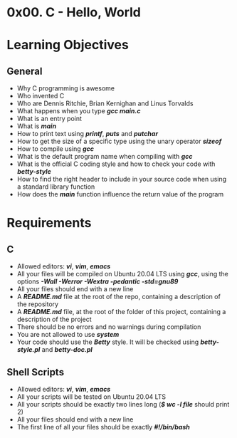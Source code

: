 # 0x00. C - Hello, World
# Learning Objectives

## General
* Why C programming is awesome
* Who invented C
* Who are Dennis Ritchie, Brian Kernighan and Linus Torvalds
* What happens when you type ***gcc main.c***
* What is an entry point
* What is ***main***
* How to print text using ***printf***, ***puts*** and ***putchar***
* How to get the size of a specific type using the unary operator ***sizeof***
* How to compile using ***gcc***
* What is the default program name when compiling with ***gcc***
* What is the official C coding style and how to check your code with ***betty-style***
* How to find the right header to include in your source code when using a standard library function
* How does the ***main*** function influence the return value of the program

# Requirements
## C
* Allowed editors: ***vi***, ***vim***, ***emacs***
* All your files will be compiled on Ubuntu 20.04 LTS using ***gcc***, using the options ***-Wall -Werror -Wextra -pedantic -std=gnu89***
* All your files should end with a new line
* A ***README.md*** file at the root of the repo, containing a description of the repository
* A ***README.md*** file, at the root of the folder of this project, containing a description of the project
* There should be no errors and no warnings during compilation
* You are not allowed to use ***system***
* Your code should use the ***Betty*** style. It will be checked using ***betty-style.pl*** and ***betty-doc.pl***

## Shell Scripts
* Allowed editors: ***vi***, ***vim***, ***emacs***
* All your scripts will be tested on Ubuntu 20.04 LTS
* All your scripts should be exactly two lines long (***$ wc -l file*** should print 2)
* All your files should end with a new line
* The first line of all your files should be exactly ***#!/bin/bash***
